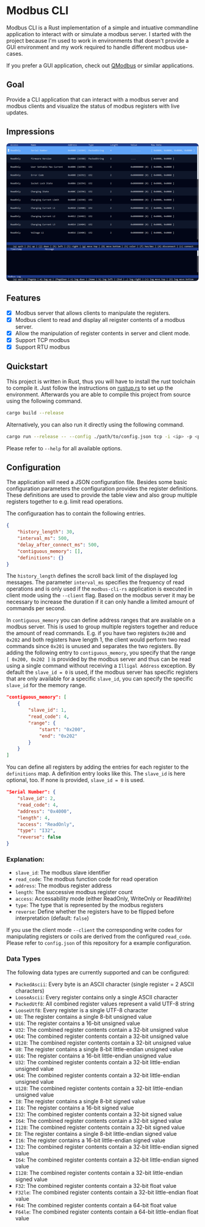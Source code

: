 # Modbus CLI

Modbus CLI is a Rust implementation of a simple and intuative commandline application to interact with or simulate a modbus server. I started with the project because I'm used to work in environments that doesn't provide a GUI environment and my work required to handle different modbus use-cases.

If you prefer a GUI application, check out [QModbus](https://github.com/ed-chemnitz/qmodbus/) or similar applications.

## Goal

Provide a CLI application that can interact with a modbus server and modbus clients and visualize the status of modbus registers with live updates.

## Impressions

<p align="center">
    <p align="center">
        <img src="./img/modbus-cli-rs.png" style="border-radius: 8px">
    </p>
</p>

## Features

- [x] Modbus server that allows clients to manipulate the registers.
- [x] Modbus client to read and display all reigster contents of a modbus server.
- [x] Allow the manipulation of register contents in server and client mode.
- [x] Support TCP modbus
- [x] Support RTU modbus

## Quickstart

This project is written in Rust, thus you will have to install the rust toolchain to compile it. Just follow the instructions on [rustup.rs](https://rustup.rs/)
to set up the environment. Afterwards you are able to compile this project from source using the following command.

```sh
cargo build --release
```

Alternatively, you can also run it directly using the following command.

```sh
cargo run --release -- --config ./path/to/config.json tcp -i <ip> -p <port>
```

Please refer to `--help` for all available options.

## Configuration

The application will need a JSON configuration file. Besides some basic configuration parameters the configuration provides the register definitions.
These definitions are used to provide the table view and also group multiple registers together to e.g. limit read operations.

The configuraation has to contain the following entries.

```json
{
    "history_length": 30,
    "interval_ms": 500,
    "delay_after_connect_ms": 500,
    "contiguous_memory": [],
    "definitions": {}
}
```

The `history_length` defines the scroll back limit of the displayed log messages. The parameter `interval_ms` specifies the frequency of read operations
and is only used if the `modbus-cli-rs` application is executed in client mode using the `--client` flag. Based on the modbus server it may be necessary to
increase the duration if it can only handle a limited amount of commands per second.

In `contiguous_memory` you can define address ranges that are available on a modbus server. This is used to group multiple registers together and
reduce the amount of read commands. E.g. if you have two registers `0x200` and `0x202` and both registers have length 1, the client would perform
two read commands since `0x201` is unused and separates the two registers. By adding the following entry to `contiguous_memory`, you specify that
the range `[ 0x200, 0x202 ]` is provided by the modbus server and thus can be read using a single command without receiving a `Illigal Address`
exception. By default the `slave_id = 0` is used, if the modbus server has specific registers that are only available for a specific `slave_id`, you
can specify the specific `slave_id` for the memory range.

```json
"contiguous_memory": [
    {
        "slave_id": 1,
        "read_code": 4,
        "range": {
            "start": "0x200",
            "end": "0x202"
        }
    }
]
```

You can define all registers by adding the entries for each register to the `definitions` map. A definition entry looks like this. The `slave_id` is
here optional, too. If none is provided, `slave_id = 0` is used.

```json
"Serial Number": {
    "slave_id": 2,
    "read_code": 4,
    "address": "0x4000",
    "length": 4,
    "access": "ReadOnly",
    "type": "I32",
    "reverse": false
}
```

### Explanation:

- `slave_id`: The modbus slave identifier
- `read_code`: The modbus function code for read operation
- `address`: The modbus register address
- `length`: The successive modbus register count
- `access`: Accessability mode (either ReadOnly, WriteOnly or ReadWrite)
- `type`: The type that is represented by the modbus registers
- `reverse`: Define whether the registers have to be flipped before interpretation (default: `false`)

If you use the client mode `--client` the corresponding write codes for manipulating registers or coils are derived from the configured `read_code`. Please refer to `config.json` of this repository for a example configuration.

### Data Types

The following data types are currently supported and can be configured:

- `PackedAscii`: Every byte is an ASCII character (single register = 2 ASCII characters)
- `LooseAscii`: Every register contains only a single ASCII character
- `PackedUtf8`: All combined register values represent a valid UTF-8 string
- `LooseUtf8`: Every register is a single UTF-8 character
- `U8`: The register contains a single 8-bit unsigned value
- `U16`: The register contains a 16-bit unsigned value
- `U32`: The combined register contents contain a 32-bit unsigned value
- `U64`: The combined register contents contain a 32-bit unsigned value
- `U128`: The combined register contents contain a 32-bit unsigned value
- `U8`: The register contains a single 8-bit little-endian unsigned value
- `U16`: The register contains a 16-bit little-endian unsigned value
- `U32`: The combined register contents contain a 32-bit little-endian unsigned value
- `U64`: The combined register contents contain a 32-bit little-endian unsigned value
- `U128`: The combined register contents contain a 32-bit little-endian unsigned value
- `I8`: The register contains a single 8-bit signed value
- `I16`: The register contains a 16-bit signed value
- `I32`: The combined register contents contain a 32-bit signed value
- `I64`: The combined register contents contain a 32-bit signed value
- `I128`: The combined register contents contain a 32-bit signed value
- `I8`: The register contains a single 8-bit little-endian signed value
- `I16`: The register contains a 16-bit little-endian signed value
- `I32`: The combined register contents contain a 32-bit little-endian signed value
- `I64`: The combined register contents contain a 32-bit little-endian signed value
- `I128`: The combined register contents contain a 32-bit little-endian signed value
- `F32`: The combined register contents contain a 32-bit float value
- `F32le`: The combined register contents contain a 32-bit little-endian float value
- `F64`: The combined register contents contain a 64-bit float value
- `F64le`: The combined register contents contain a 64-bit little-endian float value
